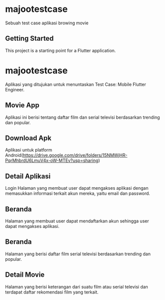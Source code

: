 # majootestcase

Sebuah test case aplikasi browing movie

## Getting Started

This project is a starting point for a Flutter application.

# majootestcase
Aplikasi yang ditujukan untuk menuntaskan Test Case: Mobile Flutter Engineer.

## Movie App
Aplikasi ini berisi tentang daftar film dan serial televisi berdasarkan trending dan popular.

## Download Apk
Aplikasi untuk platform Android(https://drive.google.com/drive/folders/15NMWjHR-PqrMhbrdU6LmuV4x-oW-MTEv?usp=sharing)

## Detail Aplikasi
Login
Halaman yang membuat user dapat mengakses aplikasi dengan memasukkan informasi terkait akun mereka, yaitu email dan password.

## Beranda
Halaman yang membuat user dapat mendaftarkan akun sehingga user dapat mengakses aplikasi.

## Beranda
Halaman yang berisi daftar film serial televisi berdasarkan trending dan popular.

##  Detail Movie
Halaman yang berisi keterangan dari suatu film atau serial televisi dan terdapat daftar rekomendasi film yang terkait.